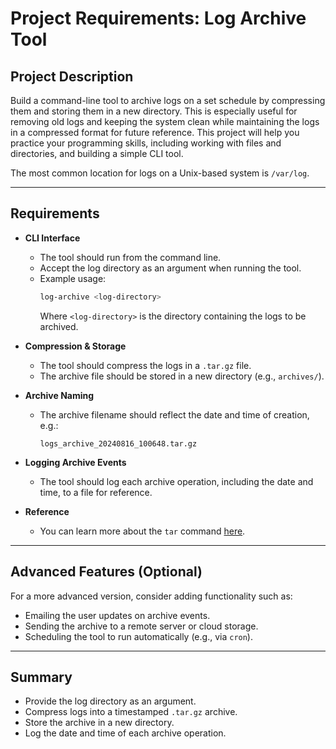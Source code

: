 # Project Requirements: Log Archive Tool

## Project Description

Build a command-line tool to archive logs on a set schedule by compressing them and storing them in a new directory. This is especially useful for removing old logs and keeping the system clean while maintaining the logs in a compressed format for future reference. This project will help you practice your programming skills, including working with files and directories, and building a simple CLI tool.

The most common location for logs on a Unix-based system is `/var/log`.

---

## Requirements

- **CLI Interface**
  - The tool should run from the command line.
  - Accept the log directory as an argument when running the tool.
  - Example usage:
    ```bash
    log-archive <log-directory>
    ```
    Where `<log-directory>` is the directory containing the logs to be archived.

- **Compression & Storage**
  - The tool should compress the logs in a `.tar.gz` file.
  - The archive file should be stored in a new directory (e.g., `archives/`).

- **Archive Naming**
  - The archive filename should reflect the date and time of creation, e.g.:
    ```
    logs_archive_20240816_100648.tar.gz
    ```

- **Logging Archive Events**
  - The tool should log each archive operation, including the date and time, to a file for reference.

- **Reference**
  - You can learn more about the `tar` command [here](https://www.gnu.org/software/tar/manual/tar.html).

---

## Advanced Features (Optional)

For a more advanced version, consider adding functionality such as:

- Emailing the user updates on archive events.
- Sending the archive to a remote server or cloud storage.
- Scheduling the tool to run automatically (e.g., via `cron`).

---

## Summary

- Provide the log directory as an argument.
- Compress logs into a timestamped `.tar.gz` archive.
- Store the archive in a new directory.
- Log the date and time of each archive operation.
